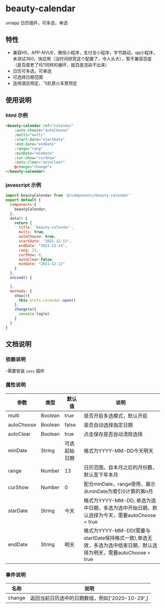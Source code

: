 # beauty-calendar
uniapp 日历插件，可多选，单选
## 特性
- 兼容H5，APP-NVUE，微信小程序，支付宝小程序，字节跳动，qq小程序，未测试360，快应用（没时间研究这个配置了，令人头大），暂不兼容百度（是百度老了吗?同样的循环，就百度渲染不出来）
- 日历可多选，可单选
- 可选择日期范围
- 适用酒店预定、飞机票火车票预定
## 使用说明
### html 示例
``` html
<beauty-calendar ref="calendar" 
    :auto-choose="autoChoose" 
    :multi="multi" 
    :start-date="startDate" 
    :end-date="endDate" 
    :range="rang" 
	:minDate="minDate"
	:cur-show="curShow"
    :auto-clear="autoClear" 
    @change="change">
</beauty-calendar>
```
### javascript 示例
``` javascript
import beautyCalendar from '@/components/beauty-calendar'
export default {
  components:{
    beautyCalendar,
  },
  data() {
    return {
      title: 'beauty-calendar',
      multi: true,
      autoChoose: true,
      startDate: "2021-12-13",
      endDate: "2021-12-14",
      rang: 13,
	  curShow: 0,
      autoClear:false,
	  minDate: "2021-12-12"
    }
  },
  onLoad() {

  },
  methods: {
    show(){
      this.$refs.calendar.open()
    },
    change(e){
      console.log(e)
    }
  }
}
```
## 文档说明
### 依赖说明
-需要安装 `sass` 插件
### 属性说明
| 参数 |  类型  | 默认值 | 说明 |
|------|--------|-------|------|
|multi| Boolean | true | 是否开启多选模式，默认开启|
|autoChoose|Boolean|false| 是否自动选择指定日期|
|autoClear|Boolean|true| 点击保存是否自动清除选择|
|minDate| String | 可选起始日期 | 格式为YYYY-MM-DD今天明天|
|range|Number|13|日历范围，自本月之后的月份数，默认至下年本月|
|curShow|Number|0|配合minDate，range使用，展示从minDate为索引0计算的第n月|
|starDate| String | 今天 | 格式为YYYY-MM-DD, 单选为选中日期，多选为选中开始日期，默认选择为今天，需要autoChoose = true|
|endDate| String | 明天 | 格式为YYYY-MM-DD(需要与startDate保持格式一致),单选无效，多选为选中结束日期，默认选择为明天，需要autoChoose = true |
### 事件说明
|名称|说明|
|----|----|
|change| 返回当前日历选中的日期数组，例如['2020-10-29',]|
